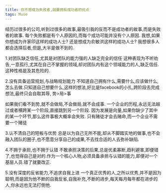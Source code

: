 ```yaml
---
title: 你不想成为失败者,就要拥有成功者的优点
tags: Muse
---
```


经历过很多的公司,听到过很多的故事,最吸引我的反而不是成功者的故事,而是失败者的故事.
每个失败都是有个人原因的,而每个成功可能并没有个人原因.
我想,如果你想成为许家印这样的成功人士?
还是想成为俞敏洪这样的成功人士?
我想很多人都会选择后者,但是,大半是做不到的.

1.对团队缺乏信任,尤其是对团队的能力强的人缺乏完全的信任
这种表现为不听劝告,一意孤行,尤其在自己不掌握的领域,却对团队内有这个领域能力的人,缺乏信任.这种性格是及其危险的.

2.没有具备运营规划,与战略规划能力
不知道自己拥有什么,需要什么,应该做什么,怎么去做.只知道自己想要什么,这样的想法,好比是facebook的小扎,跨阶段去完成想法,最终只会自取其辱,
势>局>事

如果我们看不到势,就不会做局,不会做局,就不会成事.
一个企业的历程,永远无法越过或者横跨某一个阶段,直接跳到另一个阶段.
因为发展是向量,如果你缺少了其中的某一个环节,那么这件事极大概率会失败.
只有赌徒才会去赌命,而一个企业不需要一个赌徒

3.认不清自己的短板与优势
总是以为自己无所不能,却从不脚踏实地的做事,也不会融入团队的圈子,也不愿意分享自己的成果,不去找合适的人去弥补缺陷.

4.不拥于承担,也不拥于认错
不敢承担决策的后果,总是优柔寡断,趋利避害,即便错了,也觉得自己是对的.作为一个核心人物,必须具备承担与认错的能力,即便对一个基层人员.错了就要改正.

5.没有深度的反省能力,不追求自我上进
一个真正优秀的人,之所以优秀,并不是因为聪明,而是因为他不断的自我反省,自我补充,不断的进步,每天每月每年都在进步的人,你永远也无法打倒他.
